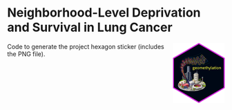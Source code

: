 # Neighborhood-Level Deprivation and Survival in Lung Cancer 
<img src='../hex/geomethylation.png' width='120' align='right' />

Code to generate the project hexagon sticker (includes the PNG file).

